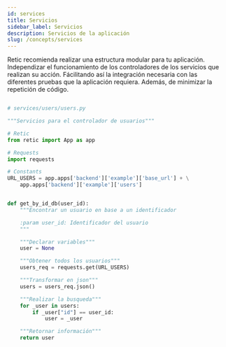 ```yaml
---
id: services
title: Servicios
sidebar_label: Servicios
description: Servicios de la aplicación
slug: /concepts/services
---
```


Retic recomienda realizar una estructura modular para tu aplicación. Independizar el funcionamiento de los controladores de los servicios que realizan su acción. Fácilitando así la integración necesaria con las diferentes pruebas que la aplicación requiera. Además, de minimizar la repetición de código.

```python

# services/users/users.py

"""Servicios para el controlador de usuarios"""

# Retic
from retic import App as app

# Requests
import requests

# Constants
URL_USERS = app.apps['backend']['example']['base_url'] + \
    app.apps['backend']['example']['users']


def get_by_id_db(user_id):
    """Encontrar un usuario en base a un identificador

    :param user_id: Identificador del usuario
    """

    """Declarar variables"""
    user = None

    """Obtener todos los usuarios"""
    users_req = requests.get(URL_USERS)

    """Transformar en json"""
    users = users_req.json()

    """Realizar la busqueda"""
    for _user in users:
        if _user["id"] == user_id:
            user = _user

    """Retornar información"""
    return user
